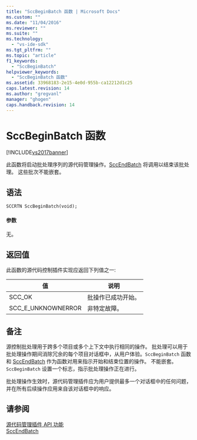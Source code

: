 ```yaml
---
title: "SccBeginBatch 函数 | Microsoft Docs"
ms.custom: ""
ms.date: "11/04/2016"
ms.reviewer: ""
ms.suite: ""
ms.technology: 
  - "vs-ide-sdk"
ms.tgt_pltfrm: ""
ms.topic: "article"
f1_keywords: 
  - "SccBeginBatch"
helpviewer_keywords: 
  - "SccBeginBatch 函数"
ms.assetid: 33968183-2e15-4e0d-955b-ca12212d1c25
caps.latest.revision: 14
ms.author: "gregvanl"
manager: "ghogen"
caps.handback.revision: 14
---
```

# SccBeginBatch 函数
[!INCLUDE[vs2017banner](../code-quality/includes/vs2017banner.md)]

此函数将启动批处理序列的源代码管理操作。[SccEndBatch](../extensibility/sccendbatch-function.md) 将调用以结束该批处理。 这些批次不能嵌套。  
  
## 语法  
  
```cpp#  
SCCRTN SccBeginBatch(void);  
```  
  
#### 参数  
 无。  
  
## 返回值  
 此函数的源代码控制插件实现应返回下列值之一:  
  
|值|说明|  
|-------|--------|  
|SCC\_OK|批操作已成功开始。|  
|SCC\_E\_UNKNOWNERROR|非特定故障。|  
  
## 备注  
 源控制批处理用于跨多个项目或多个上下文中执行相同的操作。 批处理可以用于批处理操作期间消除冗余的每个项目对话框中，从用户体验。`SccBeginBatch` 函数和 [SccEndBatch](../extensibility/sccendbatch-function.md) 作为函数对用来指示开始和结束位置的操作。 不能嵌套。`SccBeginBatch` 设置一个标志，指示批处理操作正在进行。  
  
 批处理操作生效时，源代码管理插件应为用户提供最多一个对话框中的任何问题，并在所有后续操作应用来自该对话框中的响应。  
  
## 请参阅  
 [源代码管理插件 API 功能](../extensibility/source-control-plug-in-api-functions.md)   
 [SccEndBatch](../extensibility/sccendbatch-function.md)